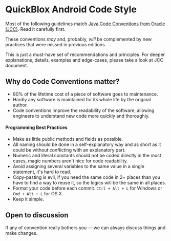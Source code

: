 # QuickBlox Android Code Style
Most of the following guidelines match [Java Code Conventions from Oracle (JCC)](http://www.oracle.com/technetwork/java/codeconventions-150003.pdf). Read it carefully first.

These conventions *may* and, probably, *will* be complemented by new practices that were missed in previous editions.

This is just a must-have set of recommendations and principles. For deeper explanations, details, examples and edge-cases, please take a look at JCC document.


## Why do Code Conventions matter?
- 80% of the lifetime cost of a piece of software goes to maintenance.
- Hardly any software is maintained for its whole life by the original author.
- Code conventions improve the readability of the software, allowing engineers to understand new code more quickly and thoroughly.


#### Programming Best Practices
- Make as little public methods and fields as possible.
- All naming should be done in a self-explanatory way and as short as it could be without conflicting with an explanatory part.
- Numeric and literal constants should not be coded directly in the most cases, magic numbers aren't nice for code readability.
- Avoid assigning several variables to the same value in a single statement, it's hard to read.
- Copy-pasting is evil, if you need the same code in 2+ places than you have to find a way to reuse it, so the logics will be the same in all places.
- Format your code before each commit. ```Ctrl + Alt + L``` for Windows or ```Cmd + Alt + L``` for OS X.
- Keep it simple.

## Open to discussion
If any of convention really bothers you — we can always discuss things and make changes.